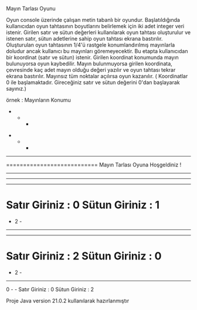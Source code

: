 Mayın Tarlası Oyunu

Oyun console üzerinde çalışan metin tabanlı bir oyundur. Başlatıldığında kullanıcıdan oyun tahtasının boyutlarını belirlemek için iki adet integer veri istenir.
Girilen satır ve sütun değerleri kullanılarak oyun tahtası oluşturulur ve istenen satır, sütun adetlerine sahip oyun tahtası ekrana bastırılır.
Oluşturulan oyun tahtasının 1/4'ü rastgele konumlandırılmış mayınlarla doludur ancak kullanıcı bu mayınları göremeyecektir. Bu etapta kullanıcıdan bir koordinat (satır ve sütun) istenir.
Girilen koordinat konumunda mayın bulunuyorsa oyun kaybedilir. Mayın bulunmuyorsa girilen koordinata, çevresinde kaç adet mayın olduğu değeri yazılır ve oyun tahtası tekrar ekrana bastırılır.
Mayınsız tüm noktalar açılırsa oyun kazanılır. ( Koordinatlar 0 ile başlamaktadır. Gireceğiniz satır ve sütun değerini 0'dan başlayarak sayınız.)

örnek :
Mayınların Konumu
* - - 
- - * 
- - - 
===========================
Mayın Tarlası Oyuna Hoşgeldiniz !
- - - 
- - - 
- - - 
Satır Giriniz : 0
Sütun Giriniz : 1
===========================
- 2 - 
- - - 
- - - 
Satır Giriniz : 2
Sütun Giriniz : 0
===========================
- 2 - 
- - - 
0 - - 
Satır Giriniz : 0
Sütun Giriniz : 2


Proje Java version 21.0.2 kullanılarak hazırlanmıştır
